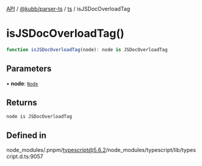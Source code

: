 [API](../../../../../packages.md) / [@kubb/parser-ts](../../../index.md) / [ts](../index.md) / isJSDocOverloadTag

# isJSDocOverloadTag()

```ts
function isJSDocOverloadTag(node): node is JSDocOverloadTag
```

## Parameters

• **node**: [`Node`](../interfaces/Node.md)

## Returns

`node is JSDocOverloadTag`

## Defined in

node\_modules/.pnpm/typescript@5.6.2/node\_modules/typescript/lib/typescript.d.ts:9057
